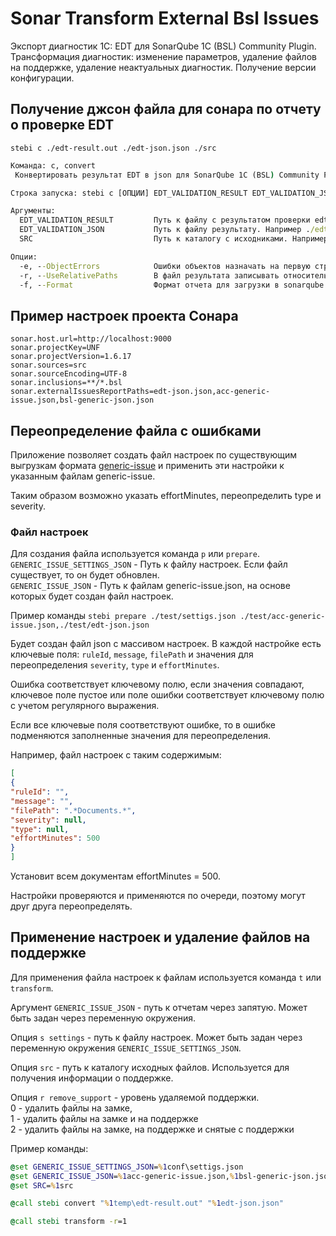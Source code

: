 # Sonar Transform External Bsl Issues

Экспорт диагностик 1С: EDT для SonarQube 1C (BSL) Community Plugin.
Трансформация диагностик: изменение параметров, удаление файлов на поддержке, удаление неактуальных диагностик.
Получение версии конфигурации.

## Получение джсон файла для сонара по отчету о проверке EDT

`stebi c ./edt-result.out ./edt-json.json ./src`

```bat
Команда: c, convert
 Конвертировать результат EDT в json для SonarQube 1C (BSL) Community Plugin

Строка запуска: stebi c [ОПЦИИ] EDT_VALIDATION_RESULT EDT_VALIDATION_JSON SRC

Аргументы:
  EDT_VALIDATION_RESULT         Путь к файлу с результатом проверки edt. Например ./edt-result.out (env $EDT_VALIDATION_RESULT)
  EDT_VALIDATION_JSON           Путь к файлу результату. Например ./edt-json.json (env $EDT_VALIDATION_JSON)
  SRC                           Путь к каталогу с исходниками. Например ./src (env $SRC)

Опции:
  -e, --ObjectErrors            Ошибки объектов назначать на первую строку модуля формы/объекта
  -r, --UseRelativePaths        В файл результата записывать относительные пути
  -f, --Format                  Формат отчета для загрузки в sonarqube
```

## Пример настроек проекта Сонара

```
sonar.host.url=http://localhost:9000
sonar.projectKey=UNF
sonar.projectVersion=1.6.17
sonar.sources=src
sonar.sourceEncoding=UTF-8
sonar.inclusions=**/*.bsl
sonar.externalIssuesReportPaths=edt-json.json,acc-generic-issue.json,bsl-generic-json.json
```

## Переопределение файла с ошибками

Приложение позволяет создать файл настроек по существующим выгрузкам формата [generic-issue](https://docs.sonarqube.org/latest/analysis/generic-issue/) и применить эти настройки к указанным файлам generic-issue.

Таким образом возможно указать effortMinutes, переопределить type и severity.

### Файл настроек

Для создания файла используется команда `p` или `prepare`.  
`GENERIC_ISSUE_SETTINGS_JSON` - Путь к файлу настроек. Если файл существует, то он будет обновлен.  
`GENERIC_ISSUE_JSON` - Путь к файлам generic-issue.json, на основе которых будет создан файл настроек.

Пример команды `stebi prepare ./test/settigs.json ./test/acc-generic-issue.json,./test/edt-json.json`

Будет создан файл json с массивом настроек. В каждой настройке есть ключевые поля: `ruleId`, `message`, `filePath` и значения для переопределения `severity`, `type` и `effortMinutes`.

Ошибка соответствует ключевому полю, если значения совпадают, ключевое поле пустое или поле ошибки соответствует ключевому полю с учетом регулярного выражения.

Если все ключевые поля соответствуют ошибке, то в ошибке подменяются заполненные значения для переопределения.

Например, файл настроек с таким содержимым:

```json
[
{
"ruleId": "",
"message": "",
"filePath": ".*Documents.*",
"severity": null,
"type": null,
"effortMinutes": 500
}
]
```
Установит всем документам effortMinutes = 500.

Настройки проверяются и применяются по очереди, поэтому могут друг друга переопределять.

## Применение настроек и удаление файлов на поддержке

Для применения файла настроек к файлам используется команда `t` или `transform`.

Аргумент `GENERIC_ISSUE_JSON` - путь к отчетам через запятую. Может быть задан через переменную окружения.

Опция `s settings` - путь к файлу настроек. Может быть задан через переменную окружения `GENERIC_ISSUE_SETTINGS_JSON`.

Опция `src` - путь к каталогу исходных файлов. Используется для получения информации о поддержке.

Опция `r remove_support` - уровень удаляемой поддержки.  
    0 - удалить файлы на замке,  
	1 - удалить файлы на замке и на поддержке  
	2 - удалить файлы на замке, на поддержке и снятые с поддержки  

Пример команды:

```bat
@set GENERIC_ISSUE_SETTINGS_JSON=%1conf\settigs.json
@set GENERIC_ISSUE_JSON=%1acc-generic-issue.json,%1bsl-generic-json.json,%1edt-json.json
@set SRC=%1src

@call stebi convert "%1temp\edt-result.out" "%1edt-json.json" 

@call stebi transform -r=1
```